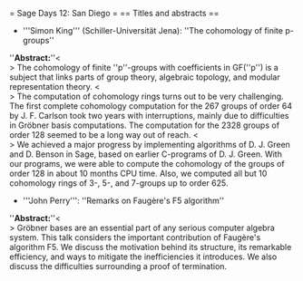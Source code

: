 = Sage Days 12: San Diego =
== Titles and abstracts ==

 * '''Simon King''' (Schiller-Universität Jena): ''The cohomology of finite p-groups''

 ''__Abstract:__''<<BR>>
 The cohomology of finite ''p''-groups with coefficients in GF(''p'') is a subject that links parts of group theory, algebraic topology, and modular representation theory. <<BR>>
 The computation of cohomology rings turns out to be very challenging. The first complete cohomology computation for the 267 groups of order 64 by J. F. Carlson took two years with interruptions, mainly due to difficulties in Gröbner basis computations. The computation for the 2328 groups of order 128 seemed to be a long way out of reach. <<BR>>
 We achieved a major progress by implementing algorithms of D. J. Green and D. Benson in Sage, based on earlier C-programs of D. J. Green. With our programs, we were able to compute the cohomology of the groups of order 128 in about 10 months CPU time. Also, we computed all but 10 cohomology rings of 3-, 5-, and 7-groups up to order 625. 

 * '''John Perry''': ''Remarks on Faugère's F5 algorithm''

 ''__Abstract:__''<<BR>>
 Gröbner bases are an essential part of any serious computer algebra system. This talk considers the important contribution of Faugère's algorithm F5. We discuss the motivation behind its structure, its remarkable efficiency, and ways to mitigate the inefficiencies it introduces. We also discuss the difficulties surrounding a proof of termination.
